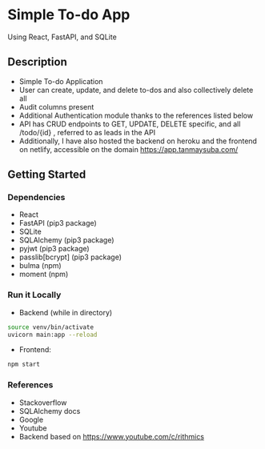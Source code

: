 # Simple To-do App
 
Using React, FastAPI, and SQLite

## Description

* Simple To-do Application
* User can create, update, and delete to-dos and also collectively delete all
* Audit columns present
* Additional Authentication module thanks to the references listed below
* API has CRUD endpoints to GET, UPDATE, DELETE specific, and all /todo/{id} , referred to as leads in the API
* Additionally, I have also hosted the backend on heroku and the frontend on netlify, accessible on the domain https://app.tanmaysuba.com/

## Getting Started

### Dependencies

* React
* FastAPI (pip3 package)
* SQLite
* SQLAlchemy (pip3 package)
* pyjwt (pip3 package)
* passlib[bcrypt] (pip3 package)
* bulma (npm)
* moment (npm)

### Run it Locally

* Backend (while in directory)
```sh
source venv/bin/activate
uvicorn main:app --reload
```
  
* Frontend:
```sh
npm start
```

### References

* Stackoverflow
* SQLAlchemy docs
* Google
* Youtube
* Backend based on https://www.youtube.com/c/rithmics
